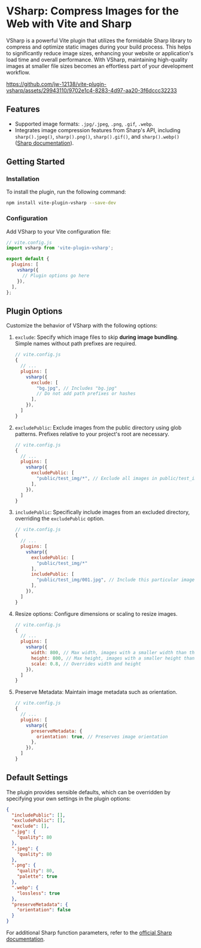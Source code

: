 # VSharp: Compress Images for the Web with Vite and Sharp

VSharp is a powerful Vite plugin that utilizes the formidable Sharp library to compress and optimize static images during your build process. This helps to significantly reduce image sizes, enhancing your website or application's load time and overall performance. With VSharp, maintaining high-quality images at smaller file sizes becomes an effortless part of your development workflow.

https://github.com/jw-12138/vite-plugin-vsharp/assets/29943110/9702e1c4-8283-4d97-aa20-3f6dccc32233

## Features

- Supported image formats: `.jpg/.jpeg`, `.png`, `.gif`, `.webp`.
- Integrates image compression features from Sharp's API, including `sharp().jpeg()`, `sharp().png()`, `sharp().gif()`, and `sharp().webp()` ([Sharp documentation](https://sharp.pixelplumbing.com/api-output)).

## Getting Started

### Installation

To install the plugin, run the following command:

```bash
npm install vite-plugin-vsharp --save-dev
```

### Configuration

Add VSharp to your Vite configuration file:

```javascript
// vite.config.js
import vsharp from 'vite-plugin-vsharp';

export default {
  plugins: [
    vsharp({
      // Plugin options go here
    }),
  ],
};
```

## Plugin Options

Customize the behavior of VSharp with the following options:

1. `exclude`: Specify which image files to skip **during image bundling**. Simple names without path prefixes are required.

   ```js
   // vite.config.js
   {
     // ...
     plugins: [
       vsharp({
         exclude: [
           "bg.jpg", // Includes "bg.jpg"
           // Do not add path prefixes or hashes
         ],
       }),
     ]
   }
   ```

2. `excludePublic`: Exclude images from the public directory using glob patterns. Prefixes relative to your project's root are necessary.

   ```js
   // vite.config.js
   {
     // ...
     plugins: [
       vsharp({
         excludePublic: [
           "public/test_img/*", // Exclude all images in public/test_img
         ],
       }),
     ]
   }
   ```

3. `includePublic`: Specifically include images from an excluded directory, overriding the `excludePublic` option.

   ```js
   // vite.config.js
   {
     // ...
     plugins: [
       vsharp({
         excludePublic: [
           "public/test_img/*"
         ],
         includePublic: [
           "public/test_img/001.jpg", // Include this particular image
         ],
       }),
     ]
   }
   ```

4. Resize options: Configure dimensions or scaling to resize images.

   ```js
   // vite.config.js
   {
     // ...
     plugins: [
       vsharp({
         width: 800, // Max width, images with a smaller width than this will not be resized
         height: 800, // Max height, images with a smaller height than this will not be resized
         scale: 0.8, // Overrides width and height
       }),
     ]
   }
   ```

5. Preserve Metadata: Maintain image metadata such as orientation.

   ```js
   // vite.config.js
   {
     // ...
     plugins: [
       vsharp({
         preserveMetadata: {
           orientation: true, // Preserves image orientation
         },
       }),
     ]
   }
   ```

## Default Settings

The plugin provides sensible defaults, which can be overridden by specifying your own settings in the plugin options:

```json
{
  "includePublic": [],
  "excludePublic": [],
  "exclude": [],
  ".jpg": {
    "quality": 80
  },
  ".jpeg": {
    "quality": 80
  },
  ".png": {
    "quality": 80,
    "palette": true
  },
  ".webp": {
    "lossless": true
  },
  "preserveMetadata": {
    "orientation": false
  }
}
```

For additional Sharp function parameters, refer to the [official Sharp documentation](https://sharp.pixelplumbing.com/api-constructor).
